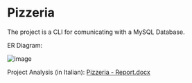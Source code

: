 # Pizzeria

The project is a CLI for comunicating with a MySQL Database.

ER Diagram:

![image](https://user-images.githubusercontent.com/49166985/114319058-1cce5b80-9b10-11eb-88b5-cc800477b255.png)

Project Analysis (in Italian):
[Pizzeria - Report.docx](https://github.com/LorenzoPantano/Pizzeria/files/6292652/Pizzeria.-.Report.docx)

